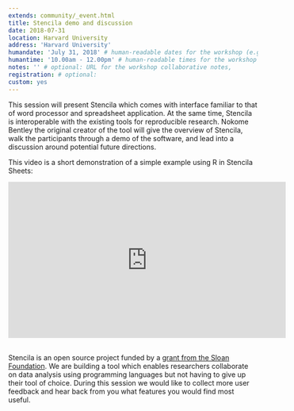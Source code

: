 ```yaml
---
extends: community/_event.html
title: Stencila demo and discussion
date: 2018-07-31
location: Harvard University
address: 'Harvard University'
humandate: 'July 31, 2018' # human-readable dates for the workshop (e.g., "Feb 17-18, 2020")
humantime: '10.00am - 12.00pm' # human-readable times for the workshop (e.g., "9:00 am - 4:30 pm")
notes: '' # optional: URL for the workshop collaborative notes,
registration: # optional:
custom: yes
---
```


This session will present Stencila which comes with interface familiar to that of word
processor and spreadsheet application. At the same time, Stencila is interoperable with the existing tools for reproducible research. Nokome Bentley the original creator
of the tool will give the overview of Stencila, walk the participants through a demo of the software, and lead into a discussion around potential future directions.

This video is a short demonstration of a simple example using R in Stencila Sheets:

<iframe width="560" height="315" src="https://www.youtube.com/embed/yeG9msYKSXg" frameborder="0" allow="autoplay; encrypted-media" allowfullscreen></iframe>

<br/>
<br/>

Stencila is an open source project funded by a [grant from the Sloan Foundation](http://stenci.la/blog/sloan-grant/). We are building a tool which enables researchers collaborate on data analysis using programming languages but not having to give up their tool of choice. During this session we would like to collect more user feedback and hear back from you what features you would find most useful.
